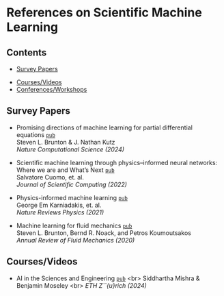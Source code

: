 # References on Scientific Machine Learning

## Contents
- [Survey Papers](#surveys)
<!-- - [Software](#software) -->
- [Courses/Videos](#courses)
- [Conferences/Workshops](#conferences)

<a name="surveys"></a>
## Survey Papers

- Promising directions of machine learning for partial differential equations [`pub`](https://www.nature.com/articles/s43588-024-00643-2) <br> Steven L. Brunton & J. Nathan Kutz <br> _Nature Computational Science (2024)_

- Scientific machine learning through physics–informed neural networks: Where we are and What’s Next [`pub`](https://link.springer.com/article/10.1007/s10915-022-01939-z) <br> Salvatore Cuomo, et. al. <br> _Journal of Scientific Computing (2022)_

- Physics-informed machine learning [`pub`](https://www.nature.com/articles/s42254-021-00314-5) <br> George Em Karniadakis, et. al. <br> _Nature Reviews Physics (2021)_

- Machine learning for fluid mechanics [`pub`](https://www.annualreviews.org/content/journals/10.1146/annurev-fluid-010719-060214) <br> Steven L. Brunton, Bernd R. Noack, and Petros Koumoutsakos <br> _Annual Review of Fluid Mechanics (2020)_

<a name="courses"></a>
## Courses/Videos

- AI in the Sciences and Engineering [`pub`]([https://www.nature.com/articles/s43588-024-00643-2](https://camlab.ethz.ch/teaching/ai-in-the-sciences-and-engineering-2024.html)) <br> Siddhartha Mishra & Benjamin Moseley <br> _ETH Z\``{u}rich (2024)_
